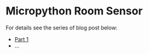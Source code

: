 
# Micropython Room Sensor

For details see the series of blog post below:

 * [Part
   1](https://webworxshop.com/2018/02/03/micropython-based-room-sensors-part-1)
 * ...

